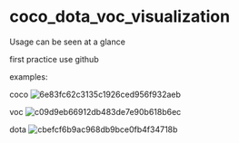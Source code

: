# coco_dota_voc_visualization

Usage can be seen at a glance

first practice use github

examples:


coco
![6e83fc62c3135c1926ced956f932aeb](https://user-images.githubusercontent.com/101987808/179918369-a0ea0247-9b35-4e40-8f64-64ac6f81e2e0.png)

voc
![c09d9eb66912db483de7e90b618b6ec](https://user-images.githubusercontent.com/101987808/179918393-d9f31310-c9f5-453b-b533-67e8ee600d8d.png)

dota
![cbefcf6b9ac968db9bce0fb4f34718b](https://user-images.githubusercontent.com/101987808/179918504-183ee61b-a4dc-4414-8252-ae35cdd091f3.png)
